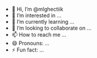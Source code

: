 - 👋 Hi, I’m @mlghectiik
- 👀 I’m interested in ...
- 🌱 I’m currently learning ...
- 💞️ I’m looking to collaborate on ...
- 📫 How to reach me ...
- 😄 Pronouns: ...
- ⚡ Fun fact: ...

<!---
mlghectiik/mlghectiik is a ✨ special ✨ repository because its `README.md` (this file) appears on your GitHub profile.
You can click the Preview link to take a look at your changes.
--->
